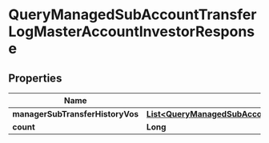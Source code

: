 

# QueryManagedSubAccountTransferLogMasterAccountInvestorResponse


## Properties

| Name | Type | Description | Notes |
|------------ | ------------- | ------------- | -------------|
|**managerSubTransferHistoryVos** | [**List&lt;QueryManagedSubAccountTransferLogMasterAccountInvestorResponseManagerSubTransferHistoryVosInner&gt;**](QueryManagedSubAccountTransferLogMasterAccountInvestorResponseManagerSubTransferHistoryVosInner.md) |  |  [optional] |
|**count** | **Long** |  |  [optional] |



